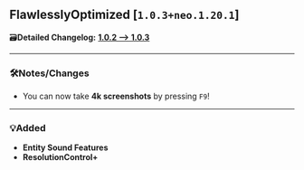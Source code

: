 ## FlawlesslyOptimized [`1.0.3+neo.1.20.1`]

🗃️**Detailed Changelog:** [**1.0.2 --> 1.0.3**](https://github.com/UltimatChamp/FlawlesslyOptimized/compare/1.0.2...1.0.3)

<hr>

### 🛠️Notes/Changes

- You can now take **4k screenshots** by pressing `F9`!

<hr>

### 💡Added

- **Entity Sound Features**
- **ResolutionControl+**
